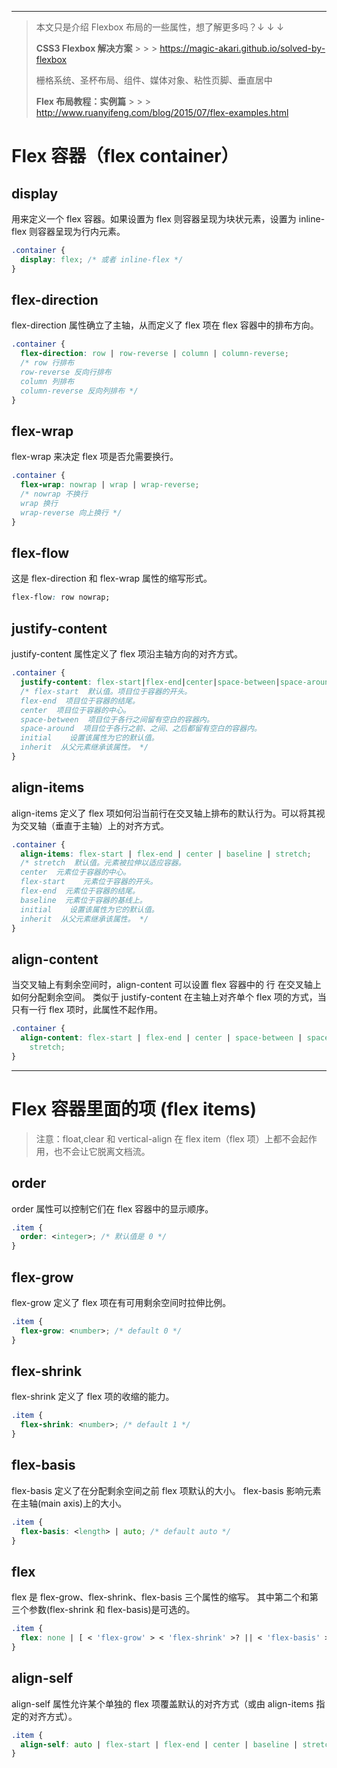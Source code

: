 [title]: # (了解 Flexbox 弹性盒子布局)
[date]: # (2019-03-11 &nbsp; 12:21:59)
[categories]: # (响应式布局)
[description]: # (Flexbox 布局（也叫Flex布局，弹性盒子布局）可以使元素对齐变得容易，适合小规模布局。<br> 在所有的道别里，我还是最喜欢明天见。)
[image]: # (https://i.loli.net/2019/09/04/bDKS9RvLfl4ken5.jpg)

---

> 本文只是介绍 Flexbox 布局的一些属性，想了解更多吗？↓ ↓ ↓
>
> **CSS3 Flexbox 解决方案** > > > https://magic-akari.github.io/solved-by-flexbox
>
> 栅格系统、圣杯布局、组件、媒体对象、粘性页脚、垂直居中
>
> **Flex 布局教程：实例篇** > > > http://www.ruanyifeng.com/blog/2015/07/flex-examples.html

# Flex 容器（flex container）

## display

用来定义一个 flex 容器。如果设置为 flex 则容器呈现为块状元素，设置为 inline-flex 则容器呈现为行内元素。

```css
.container {
  display: flex; /* 或者 inline-flex */
}
```

## flex-direction

flex-direction 属性确立了主轴，从而定义了 flex 项在 flex 容器中的排布方向。

```css
.container {
  flex-direction: row | row-reverse | column | column-reverse;
  /* row 行排布
  row-reverse 反向行排布
  column 列排布
  column-reverse 反向列排布 */
}
```

## flex-wrap

flex-wrap 来决定 flex 项是否允需要换行。

```css
.container {
  flex-wrap: nowrap | wrap | wrap-reverse;
  /* nowrap 不换行
  wrap 换行
  wrap-reverse 向上换行 */
}
```

## flex-flow

这是 flex-direction 和 flex-wrap 属性的缩写形式。

```css
flex-flow: row nowrap;
```

## justify-content

justify-content 属性定义了 flex 项沿主轴方向的对齐方式。

```css
.container {
  justify-content: flex-start|flex-end|center|space-between|space-around|initial|inherit;
  /* flex-start  默认值。项目位于容器的开头。
  flex-end  项目位于容器的结尾。
  center  项目位于容器的中心。
  space-between  项目位于各行之间留有空白的容器内。
  space-around  项目位于各行之前、之间、之后都留有空白的容器内。
  initial	 设置该属性为它的默认值。
  inherit  从父元素继承该属性。 */
}
```

## align-items

align-items 定义了 flex 项如何沿当前行在交叉轴上排布的默认行为。可以将其视为交叉轴（垂直于主轴）上的对齐方式。

```css
.container {
  align-items: flex-start | flex-end | center | baseline | stretch;
  /* stretch  默认值。元素被拉伸以适应容器。
  center  元素位于容器的中心。
  flex-start	元素位于容器的开头。
  flex-end	元素位于容器的结尾。
  baseline  元素位于容器的基线上。
  initial	 设置该属性为它的默认值。
  inherit  从父元素继承该属性。 */
}
```

## align-content

当交叉轴上有剩余空间时，align-content 可以设置 flex 容器中的 行 在交叉轴上如何分配剩余空间。
类似于 justify-content 在主轴上对齐单个 flex 项的方式，当只有一行 flex 项时，此属性不起作用。

```css
.container {
  align-content: flex-start | flex-end | center | space-between | space-around |
    stretch;
}
```

---

# Flex 容器里面的项 (flex items)

> 注意：float,clear 和 vertical-align 在 flex item（flex 项）上都不会起作用，也不会让它脱离文档流。

## order

order 属性可以控制它们在 flex 容器中的显示顺序。

```css
.item {
  order: <integer>; /* 默认值是 0 */
}
```

## flex-grow

flex-grow 定义了 flex 项在有可用剩余空间时拉伸比例。

```css
.item {
  flex-grow: <number>; /* default 0 */
}
```

## flex-shrink

flex-shrink 定义了 flex 项的收缩的能力。

```css
.item {
  flex-shrink: <number>; /* default 1 */
}
```

## flex-basis

flex-basis 定义了在分配剩余空间之前 flex 项默认的大小。
flex-basis 影响元素在主轴(main axis)上的大小。

```css
.item {
  flex-basis: <length> | auto; /* default auto */
}
```

## flex

flex 是 flex-grow、flex-shrink、flex-basis 三个属性的缩写。
其中第二个和第三个参数(flex-shrink 和 flex-basis)是可选的。

```css
.item {
  flex: none | [ < 'flex-grow' > < 'flex-shrink' >? || < 'flex-basis' > ];
}
```

## align-self

align-self 属性允许某个单独的 flex 项覆盖默认的对齐方式（或由 align-items 指定的对齐方式）。

```css
.item {
  align-self: auto | flex-start | flex-end | center | baseline | stretch;
}
```